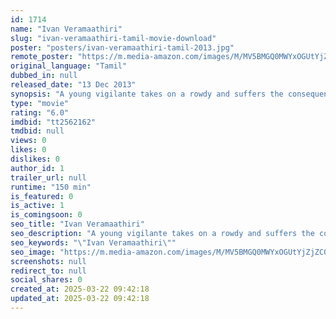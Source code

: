 ```yaml
---
id: 1714
name: "Ivan Veramaathiri"
slug: "ivan-veramaathiri-tamil-movie-download"
poster: "posters/ivan-veramaathiri-tamil-2013.jpg"
remote_poster: "https://m.media-amazon.com/images/M/MV5BMGQ0MWYxOGUtYjZjZC00MzNmLTg1ODUtNjI1NDY1ODM0ZGVkXkEyXkFqcGdeQXVyMTEzNzg0Mjkx._V1_SX300.jpg"
original_language: "Tamil"
dubbed_in: null
released_date: "13 Dec 2013"
synopsis: "A young vigilante takes on a rowdy and suffers the consequences."
type: "movie"
rating: "6.0"
imdbid: "tt2562162"
tmdbid: null
views: 0
likes: 0
dislikes: 0
author_id: 1
trailer_url: null
runtime: "150 min"
is_featured: 0
is_active: 1
is_comingsoon: 0
seo_title: "Ivan Veramaathiri"
seo_description: "A young vigilante takes on a rowdy and suffers the consequences."
seo_keywords: "\"Ivan Veramaathiri\""
seo_image: "https://m.media-amazon.com/images/M/MV5BMGQ0MWYxOGUtYjZjZC00MzNmLTg1ODUtNjI1NDY1ODM0ZGVkXkEyXkFqcGdeQXVyMTEzNzg0Mjkx._V1_SX300.jpg"
screenshots: null
redirect_to: null
social_shares: 0
created_at: 2025-03-22 09:42:18
updated_at: 2025-03-22 09:42:18
---
```


